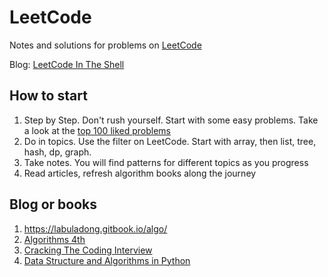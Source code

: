 # LeetCode

Notes and solutions for problems on [LeetCode](www.leetcode.com)

Blog: [LeetCode In The Shell](alfmunny.com/leetcode-blog)

## How to start

1. Step by Step. Don't rush yourself. Start with some easy problems. Take a look at the [top 100 liked problems](https://leetcode.com/problemset/top-100-liked-questions/)
2. Do in topics. Use the filter on LeetCode. Start with array, then list, tree, hash, dp, graph.
3. Take notes. You will find patterns for different topics as you progress
4. Read articles, refresh algorithm books along the journey

## Blog or books

1. https://labuladong.gitbook.io/algo/
2. [Algorithms 4th](https://algs4.cs.princeton.edu/home/)
3. [Cracking The Coding Interview](http://www.crackingthecodinginterview.com/)
4. [Data Structure and Algorithms in Python](https://github.com/hardikpansuria/Free-Algorithm-Books/blob/master/book/Data%20Structures%20%26%20Algorithms%20in%20Python.pdf)
